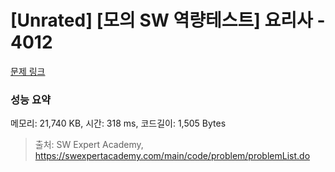 # [Unrated] [모의 SW 역량테스트] 요리사 - 4012 

[문제 링크](https://swexpertacademy.com/main/code/problem/problemDetail.do?contestProbId=AWIeUtVakTMDFAVH) 

### 성능 요약

메모리: 21,740 KB, 시간: 318 ms, 코드길이: 1,505 Bytes



> 출처: SW Expert Academy, https://swexpertacademy.com/main/code/problem/problemList.do